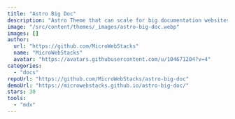 ```yaml
---
title: "Astro Big Doc"
description: "Astro Theme that can scale for big documentation websites. Includes an unimited depth config menu that starts with a top appbar for sections navigation, then continues on a tree left menu for pages."
image: "/src/content/themes/_images/astro-big-doc.webp"
images: []
author:
  url: "https://github.com/MicroWebStacks"
  name: "MicroWebStacks"
  avatar: "https://avatars.githubusercontent.com/u/104671204?v=4"
categories:
  - "docs"
repoUrl: "https://github.com/MicroWebStacks/astro-big-doc"
demoUrl: "https://microwebstacks.github.io/astro-big-doc/"
stars: 30
tools:
  - "mdx"
---
```


